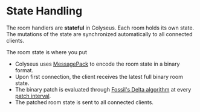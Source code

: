 # State Handling

The room handlers are **stateful** in Colyseus. Each room holds its own state. The mutations of the state are synchronized automatically to all connected clients.

The room state is where you put 

- Colyseus uses [MessagePack](https://msgpack.org/) to encode the room state in a binary format.
- Upon first connection, the client receives the latest full binary room state.
- The binary patch is evaluated through [Fossil's Delta algorithm](http://fossil-scm.org/xfer/doc/trunk/www/delta_format.wiki) at every [patch interval](/server/room/#setpatchrate-milliseconds).
- The patched room state is sent to all connected clients.
